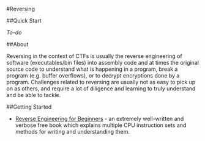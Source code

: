 #Reversing

##Quick Start

*To-do*

##About

Reversing in the context of CTFs is usually the reverse engineering of software (executables/bin files) into assembly code and at times the original source code to understand what is happening in a program, break a program (e.g. buffer overflows), or to decrypt encryptions done by a program. Challenges related to reversing are usually not as easy to pick up on as others, and require a lot of diligence and learning to truly understand and be able to tackle.

##Getting Started

* [Reverse Engineering for Beginners](https://github.com/dennis714/RE-for-beginners) - an extremely well-written and verbose free book which explains multiple CPU instruction sets and methods for writing and understanding them.
